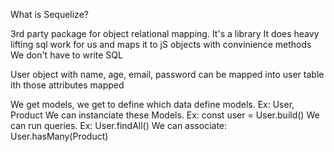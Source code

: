 What is Sequelize?

3rd party package for object relational mapping. It's a library
It does heavy lifting sql work for us and maps it to jS objects with convinience methods
We don't have to write SQL

User object with name, age, email, password can be mapped into user table ith those attributes mapped

We get models, we get to define which data define models. Ex: User, Product
We can instanciate these Models. Ex: const user = User.build()
We can run queries. Ex: User.findAll()
We can associate: User.hasMany(Product)

